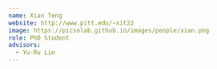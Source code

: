 ```yaml
---
name: Xian Teng
website: http://www.pitt.edu/~xit22
image: https://picsolab.github.io/images/people/xian.png
role: PhD Student
advisors:
  - Yu-Ru Lin
---
```

